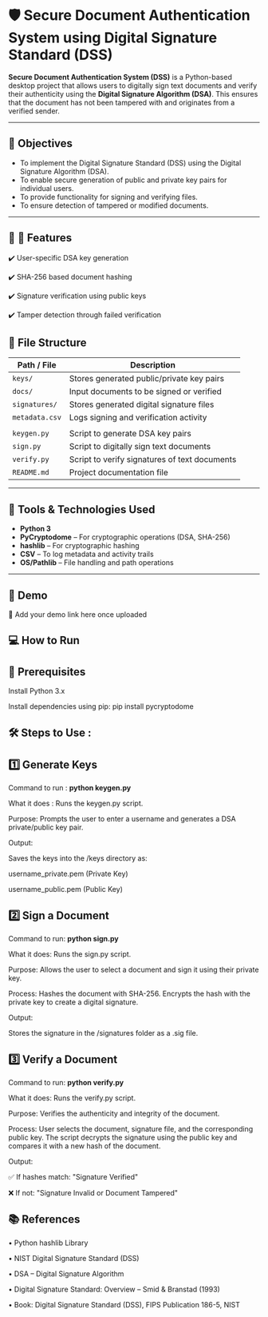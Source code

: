 # 🛡️ Secure Document Authentication System using Digital Signature Standard (DSS)

**Secure Document Authentication System (DSS)** is a Python-based desktop project that allows users to digitally sign text documents and verify their authenticity using the **Digital Signature Algorithm (DSA)**. This ensures that the document has not been tampered with and originates from a verified sender.

---

## 🎯 Objectives

- To implement the Digital Signature Standard (DSS) using the Digital
Signature Algorithm (DSA).
- To enable secure generation of public and private key pairs for individual
users.
- To provide functionality for signing and verifying files.
- To ensure detection of tampered or modified documents.

---
## 🧰 🔐 Features
✔️ User-specific DSA key generation

✔️ SHA-256 based document hashing

✔️ Signature verification using public keys

✔️ Tamper detection through failed verification


## 📁 File Structure

| Path / File             | Description                                         |
|-------------------------|-----------------------------------------------------|
| `keys/`                 | Stores generated public/private key pairs           |
| `docs/`                 | Input documents to be signed or verified            |
| `signatures/`           | Stores generated digital signature files            |
| `metadata.csv`          | Logs signing and verification activity              |
|                         |                                                     |
| `keygen.py`             | Script to generate DSA key pairs                    |
| `sign.py`               | Script to digitally sign text documents             |
| `verify.py`             | Script to verify signatures of text documents       |
| `README.md`             | Project documentation file                          |


---

## 🧰 Tools & Technologies Used

- **Python 3**
- **PyCryptodome** – For cryptographic operations (DSA, SHA-256)
- **hashlib** – For cryptographic hashing
- **CSV** – To log metadata and activity trails
- **OS/Pathlib** – File handling and path operations


---


## 🎥 Demo
📌 Add your demo link here once uploaded


## 💻 How to Run
## 🔧 Prerequisites
Install Python 3.x

Install dependencies using pip:
pip install pycryptodome

## 🛠️ Steps to Use :
## 1️⃣ Generate Keys

Command to run :
 **python keygen.py**

What it does : Runs the keygen.py script.

Purpose: Prompts the user to enter a username and generates a DSA private/public key pair.

Output:

Saves the keys into the /keys directory as:

username_private.pem (Private Key)

username_public.pem (Public Key)

## 2️⃣ Sign a Document
Command to run:
**python sign.py**

What it does: Runs the sign.py script.

Purpose: Allows the user to select a document and sign it using their private key.

Process:
Hashes the document with SHA-256.
Encrypts the hash with the private key to create a digital signature.

Output:

Stores the signature in the /signatures folder as a .sig file.

## 3️⃣ Verify a Document
Command to run:
**python verify.py**

What it does: Runs the verify.py script.

Purpose: Verifies the authenticity and integrity of the document.

Process: User selects the document, signature file, and the corresponding public key. The script decrypts the signature using the public key and compares it with a new hash of the document.

Output:

✅ If hashes match: "Signature Verified"

❌ If not: "Signature Invalid or Document Tampered"

## 📚 References
•	Python hashlib Library

•	NIST Digital Signature Standard (DSS)

•	DSA – Digital Signature Algorithm

•	Digital Signature Standard: Overview – Smid & Branstad (1993)

•	Book: Digital Signature Standard (DSS), FIPS Publication 186-5, NIST
